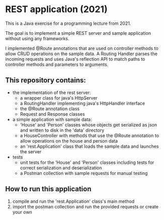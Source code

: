 # REST application (2021)
This is a Java exercise for a programming lecture from 2021.

The goal is to implement a simple REST server and sample application without using any frameworks.

I implemented @Route annotations that are used on controller methods to allow CRUD operations on the sample data. 
A Routing Handler parses the incoming requests and uses Java's reflection API to match paths to controller methods and parameters to arguments.

## This repository contains:
- the implementation of the rest server:
  - a wrapper class for java's HttpServer
  - a RoutingHandler implementing java's HttpHandler interface
  - the @Route annotation class
  - Request and Response classes
- a simple application with sample data:
  - 'House' and 'Person' classes whose objects get serialized as json and written to disk in the 'data' directory
  - a HouseController with methods that use the @Route annotation to allow operations on the house and person data
  - an 'rest.Application' class that loads the sample data and launches the server 
- tests
  - unit tests for the 'House' and 'Person' classes including tests for correct serialization and deserialization
  - a Postman collection with sample requests for manual testing

## How to run this application
1. compile and run the 'rest.Application' class's main method
2. import the postman collection and run the provided requests or create your own